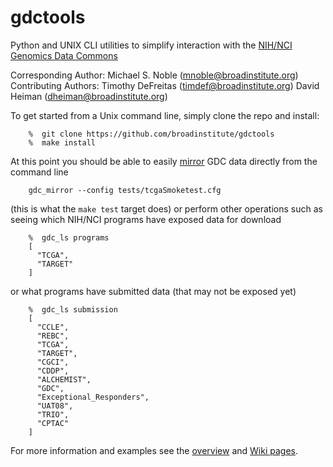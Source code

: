 # gdctools
Python and UNIX CLI utilities to simplify interaction with the [NIH/NCI Genomics Data Commons](https://gdc.cancer.gov/)

Corresponding Author: Michael S. Noble  (mnoble@broadinstitute.org)  
Contributing Authors: Timothy DeFreitas (timdef@broadinstitute.org)
                      David Heiman      (dheiman@broadinstitute.org)

To get started from a Unix command line, simply clone the repo and install:
```
    %  git clone https://github.com/broadinstitute/gdctools
    %  make install
```
At this point you should be able to easily [mirror](https://github.com/broadinstitute/gdctools/wiki/GDC-Mirror) GDC data directly from the command line
```
    gdc_mirror --config tests/tcgaSmoketest.cfg
```
(this is what the `make test` target does) or perform other operations such as seeing which NIH/NCI programs have exposed data for download
```
    %  gdc_ls programs
    [
      "TCGA", 
      "TARGET"
    ]
```
or what programs have submitted data (that may not be exposed yet)
```
    %  gdc_ls submission
    [
      "CCLE", 
      "REBC", 
      "TCGA", 
      "TARGET", 
      "CGCI", 
      "CDDP", 
      "ALCHEMIST", 
      "GDC", 
      "Exceptional_Responders", 
      "UAT08", 
      "TRIO", 
      "CPTAC"
    ]
```
For more information and examples see the [overview](https://docs.google.com/viewer?url=https://github.com/broadinstitute/gdctools/files/818725/GDCtools-overview.pdf) and [Wiki pages](https://github.com/broadinstitute/gdctools/wiki).
